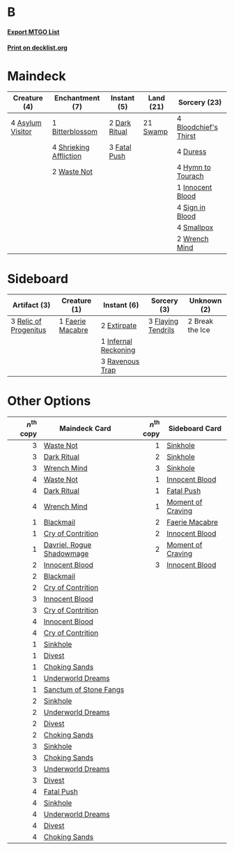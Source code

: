 # B

#### [Export MTGO List](../collection/B/B.txt)
#### [Print on decklist.org](http://decklist.org/?deckmain=4%09Asylum%20Visitor%0A1%09Bitterblossom%0A4%09Bloodchief's%20Thirst%0A2%09Dark%20Ritual%0A4%09Duress%0A3%09Fatal%20Push%0A4%09Hymn%20to%20Tourach%0A1%09Innocent%20Blood%0A4%09Shrieking%20Affliction%0A4%09Sign%20in%20Blood%0A4%09Smallpox%0A21%09Swamp%0A2%09Waste%20Not%0A2%09Wrench%20Mind&deckside=2%09Break%20the%20Ice%0A2%09Extirpate%0A1%09Faerie%20Macabre%0A3%09Flaying%20Tendrils%0A1%09Infernal%20Reckoning%0A3%09Ravenous%20Trap%0A3%09Relic%20of%20Progenitus)
# Maindeck

|                                       Creature (4)                                        |                                         Enchantment (7)                                         |                                      Instant (5)                                      |                                     Land (21)                                     |                                          Sorcery (23)                                          |
|-------------------------------------------------------------------------------------------|-------------------------------------------------------------------------------------------------|---------------------------------------------------------------------------------------|-----------------------------------------------------------------------------------|------------------------------------------------------------------------------------------------|
|4 [Asylum Visitor](http://gatherer.wizards.com/Pages/Card/Details.aspx?multiverseid=409846)|1 [Bitterblossom](http://gatherer.wizards.com/Pages/Card/Details.aspx?multiverseid=397701)       |2 [Dark Ritual](http://gatherer.wizards.com/Pages/Card/Details.aspx?multiverseid=651)  |21 [Swamp](http://gatherer.wizards.com/Pages/Card/Details.aspx?multiverseid=439858)|4 [Bloodchief's Thirst](http://gatherer.wizards.com/Pages/Card/Details.aspx?multiverseid=491729)|
|                                                                                           |4 [Shrieking Affliction](http://gatherer.wizards.com/Pages/Card/Details.aspx?multiverseid=265409)|3 [Fatal Push](http://gatherer.wizards.com/Pages/Card/Details.aspx?multiverseid=423724)|                                                                                   |4 [Duress](http://gatherer.wizards.com/Pages/Card/Details.aspx?multiverseid=14557)              |
|                                                                                           |2 [Waste Not](http://gatherer.wizards.com/Pages/Card/Details.aspx?multiverseid=420734)           |                                                                                       |                                                                                   |4 [Hymn to Tourach](http://gatherer.wizards.com/Pages/Card/Details.aspx?multiverseid=413634)    |
|                                                                                           |                                                                                                 |                                                                                       |                                                                                   |1 [Innocent Blood](http://gatherer.wizards.com/Pages/Card/Details.aspx?multiverseid=417477)     |
|                                                                                           |                                                                                                 |                                                                                       |                                                                                   |4 [Sign in Blood](http://gatherer.wizards.com/Pages/Card/Details.aspx?multiverseid=220480)      |
|                                                                                           |                                                                                                 |                                                                                       |                                                                                   |4 [Smallpox](http://gatherer.wizards.com/Pages/Card/Details.aspx?multiverseid=382367)           |
|                                                                                           |                                                                                                 |                                                                                       |                                                                                   |2 [Wrench Mind](http://gatherer.wizards.com/Pages/Card/Details.aspx?multiverseid=438681)        |


# Sideboard

|                                          Artifact (3)                                          |                                       Creature (1)                                        |                                          Instant (6)                                          |                                         Sorcery (3)                                         |  Unknown (2)  |
|------------------------------------------------------------------------------------------------|-------------------------------------------------------------------------------------------|-----------------------------------------------------------------------------------------------|---------------------------------------------------------------------------------------------|---------------|
|3 [Relic of Progenitus](http://gatherer.wizards.com/Pages/Card/Details.aspx?multiverseid=174824)|1 [Faerie Macabre](http://gatherer.wizards.com/Pages/Card/Details.aspx?multiverseid=201822)|2 [Extirpate](http://gatherer.wizards.com/Pages/Card/Details.aspx?multiverseid=370384)         |3 [Flaying Tendrils](http://gatherer.wizards.com/Pages/Card/Details.aspx?multiverseid=407580)|2 Break the Ice|
|                                                                                                |                                                                                           |1 [Infernal Reckoning](http://gatherer.wizards.com/Pages/Card/Details.aspx?multiverseid=447238)|                                                                                             |               |
|                                                                                                |                                                                                           |3 [Ravenous Trap](http://gatherer.wizards.com/Pages/Card/Details.aspx?multiverseid=197537)     |                                                                                             |               |


# Other Options

|*n*<sup>th</sup> copy|                                           Maindeck Card                                            |*n*<sup>th</sup> copy|                                       Sideboard Card                                       |
|--------------------:|----------------------------------------------------------------------------------------------------|--------------------:|--------------------------------------------------------------------------------------------|
|                    3|[Waste Not](http://gatherer.wizards.com/Pages/Card/Details.aspx?multiverseid=420734)                |                    1|[Sinkhole](http://gatherer.wizards.com/Pages/Card/Details.aspx?multiverseid=682)            |
|                    3|[Dark Ritual](http://gatherer.wizards.com/Pages/Card/Details.aspx?multiverseid=651)                 |                    2|[Sinkhole](http://gatherer.wizards.com/Pages/Card/Details.aspx?multiverseid=682)            |
|                    3|[Wrench Mind](http://gatherer.wizards.com/Pages/Card/Details.aspx?multiverseid=438681)              |                    3|[Sinkhole](http://gatherer.wizards.com/Pages/Card/Details.aspx?multiverseid=682)            |
|                    4|[Waste Not](http://gatherer.wizards.com/Pages/Card/Details.aspx?multiverseid=420734)                |                    1|[Innocent Blood](http://gatherer.wizards.com/Pages/Card/Details.aspx?multiverseid=417477)   |
|                    4|[Dark Ritual](http://gatherer.wizards.com/Pages/Card/Details.aspx?multiverseid=651)                 |                    1|[Fatal Push](http://gatherer.wizards.com/Pages/Card/Details.aspx?multiverseid=423724)       |
|                    4|[Wrench Mind](http://gatherer.wizards.com/Pages/Card/Details.aspx?multiverseid=438681)              |                    1|[Moment of Craving](http://gatherer.wizards.com/Pages/Card/Details.aspx?multiverseid=439736)|
|                    1|[Blackmail](http://gatherer.wizards.com/Pages/Card/Details.aspx?multiverseid=83471)                 |                    2|[Faerie Macabre](http://gatherer.wizards.com/Pages/Card/Details.aspx?multiverseid=201822)   |
|                    1|[Cry of Contrition](http://gatherer.wizards.com/Pages/Card/Details.aspx?multiverseid=96961)         |                    2|[Innocent Blood](http://gatherer.wizards.com/Pages/Card/Details.aspx?multiverseid=417477)   |
|                    1|[Davriel, Rogue Shadowmage](http://gatherer.wizards.com/Pages/Card/Details.aspx?multiverseid=461010)|                    2|[Moment of Craving](http://gatherer.wizards.com/Pages/Card/Details.aspx?multiverseid=439736)|
|                    2|[Innocent Blood](http://gatherer.wizards.com/Pages/Card/Details.aspx?multiverseid=417477)           |                    3|[Innocent Blood](http://gatherer.wizards.com/Pages/Card/Details.aspx?multiverseid=417477)   |
|                    2|[Blackmail](http://gatherer.wizards.com/Pages/Card/Details.aspx?multiverseid=83471)                 |                     |                                                                                            |
|                    2|[Cry of Contrition](http://gatherer.wizards.com/Pages/Card/Details.aspx?multiverseid=96961)         |                     |                                                                                            |
|                    3|[Innocent Blood](http://gatherer.wizards.com/Pages/Card/Details.aspx?multiverseid=417477)           |                     |                                                                                            |
|                    3|[Cry of Contrition](http://gatherer.wizards.com/Pages/Card/Details.aspx?multiverseid=96961)         |                     |                                                                                            |
|                    4|[Innocent Blood](http://gatherer.wizards.com/Pages/Card/Details.aspx?multiverseid=417477)           |                     |                                                                                            |
|                    4|[Cry of Contrition](http://gatherer.wizards.com/Pages/Card/Details.aspx?multiverseid=96961)         |                     |                                                                                            |
|                    1|[Sinkhole](http://gatherer.wizards.com/Pages/Card/Details.aspx?multiverseid=682)                    |                     |                                                                                            |
|                    1|[Divest](http://gatherer.wizards.com/Pages/Card/Details.aspx?multiverseid=442975)                   |                     |                                                                                            |
|                    1|[Choking Sands](http://gatherer.wizards.com/Pages/Card/Details.aspx?multiverseid=3282)              |                     |                                                                                            |
|                    1|[Underworld Dreams](http://gatherer.wizards.com/Pages/Card/Details.aspx?multiverseid=129779)        |                     |                                                                                            |
|                    1|[Sanctum of Stone Fangs](http://gatherer.wizards.com/Pages/Card/Details.aspx?multiverseid=485443)   |                     |                                                                                            |
|                    2|[Sinkhole](http://gatherer.wizards.com/Pages/Card/Details.aspx?multiverseid=682)                    |                     |                                                                                            |
|                    2|[Underworld Dreams](http://gatherer.wizards.com/Pages/Card/Details.aspx?multiverseid=129779)        |                     |                                                                                            |
|                    2|[Divest](http://gatherer.wizards.com/Pages/Card/Details.aspx?multiverseid=442975)                   |                     |                                                                                            |
|                    2|[Choking Sands](http://gatherer.wizards.com/Pages/Card/Details.aspx?multiverseid=3282)              |                     |                                                                                            |
|                    3|[Sinkhole](http://gatherer.wizards.com/Pages/Card/Details.aspx?multiverseid=682)                    |                     |                                                                                            |
|                    3|[Choking Sands](http://gatherer.wizards.com/Pages/Card/Details.aspx?multiverseid=3282)              |                     |                                                                                            |
|                    3|[Underworld Dreams](http://gatherer.wizards.com/Pages/Card/Details.aspx?multiverseid=129779)        |                     |                                                                                            |
|                    3|[Divest](http://gatherer.wizards.com/Pages/Card/Details.aspx?multiverseid=442975)                   |                     |                                                                                            |
|                    4|[Fatal Push](http://gatherer.wizards.com/Pages/Card/Details.aspx?multiverseid=423724)               |                     |                                                                                            |
|                    4|[Sinkhole](http://gatherer.wizards.com/Pages/Card/Details.aspx?multiverseid=682)                    |                     |                                                                                            |
|                    4|[Underworld Dreams](http://gatherer.wizards.com/Pages/Card/Details.aspx?multiverseid=129779)        |                     |                                                                                            |
|                    4|[Divest](http://gatherer.wizards.com/Pages/Card/Details.aspx?multiverseid=442975)                   |                     |                                                                                            |
|                    4|[Choking Sands](http://gatherer.wizards.com/Pages/Card/Details.aspx?multiverseid=3282)              |                     |                                                                                            |

